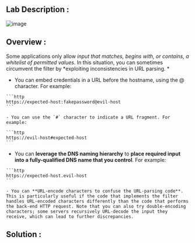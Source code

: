 ## Lab Description :

![image](https://github.com/sh3bu/Portswigger_labs/assets/67383098/dcbc7842-14d6-42d5-a581-a8e99f78d030)


## Overview :

Some applications only allow *input that matches, begins with, or contains, a whitelist of permitted values*. In this situation, you can sometimes circumvent the filter by *exploiting inconsistencies in URL parsing. *

   -  You can embed credentials in a URL before the hostname, using the @ character. For example:
    
    ```http
    https://expected-host:fakepassword@evil-host
    ```

    - You can use the `#` character to indicate a URL fragment. For example:
   
    ```http
    https://evil-host#expected-host
    ```

   -  You can **leverage the DNS naming hierarchy** to **place required input into a fully-qualified DNS name that you control**. For example:
    
    ```http
    https://expected-host.evil-host
    ```
    
    - You can **URL-encode characters to confuse the URL-parsing code**. This is particularly useful if the code that implements the filter handles URL-encoded characters differently than the code that performs the back-end HTTP request. Note that you can also try double-encoding characters; some servers recursively URL-decode the input they receive, which can lead to further discrepancies.
    

## Solution :

